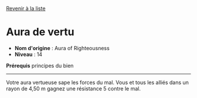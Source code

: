 [Revenir à la liste](list.md)

# Aura de vertu

 * **Nom d'origine** : Aura of Righteousness
 * **Niveau** : 14


<p><strong>Prérequis</strong> principes du bien</p>
<hr>
<p>Votre aura vertueuse sape les forces du mal. Vous et tous les alliés dans un rayon de 4,50 m gagnez une résistance 5 contre le mal.</p>